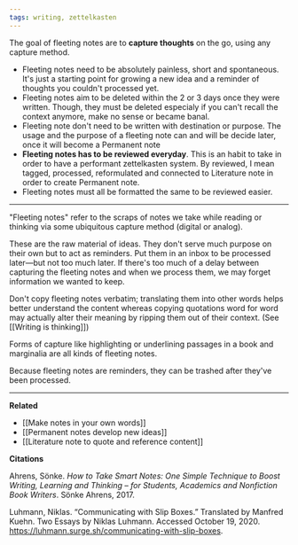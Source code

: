 ```yaml
---
tags: writing, zettelkasten
---
```


The goal of fleeting notes are to **capture thoughts** on the go, using any capture method.

-   Fleeting notes need to be absolutely painless, short and spontaneous. It's just a starting point for growing a new idea and a reminder of thoughts you couldn't processed yet. 
-   Fleeting notes aim to be deleted within the 2 or 3 days once they were written. Though, they must be deleted especialy if you can't recall the context anymore, make no sense or became banal. 
-   Fleeting note don't need to be written with destination or purpose. The usage and the purpose of a fleeting note can and will be decide later, once it will become a Permanent note
-   **Fleeting notes has to be reviewed everyday**. This is an habit to take in order to have a performant zettelkasten system. By reviewed, I mean tagged, processed, reformulated and connected to Literature note in order to create Permanent note.
-   Fleeting notes must all be formatted the same to be reviewed easier.

---
"Fleeting notes" refer to the scraps of notes we take while reading or thinking via some ubiquitous capture method (digital or analog). 

These are the raw material of ideas. They don't serve much purpose on their own but to act as reminders. Put them in an inbox to be processed later—but not too much later. If there's too much of a delay between capturing the fleeting notes and when we process them, we may forget information we wanted to keep.

Don't copy fleeting notes verbatim; translating them into other words helps better understand the content whereas copying quotations word for word may actually alter their meaning by ripping them out of their context. (See [[Writing is thinking]])

Forms of capture like highlighting or underlining passages in a book and marginalia are all kinds of fleeting notes.

Because fleeting notes are reminders, they can be trashed after they've been processed.



---

**Related**

-   [[Make notes in your own words]]
-   [[Permanent notes develop new ideas]]
-   [[Literature note to quote and reference content]]

**Citations**

Ahrens, Sönke. _How to Take Smart Notes: One Simple Technique to Boost Writing, Learning and Thinking – for Students, Academics and Nonfiction Book Writers_. Sönke Ahrens, 2017.

Luhmann, Niklas. “Communicating with Slip Boxes.” Translated by Manfred Kuehn. Two Essays by Niklas Luhmann. Accessed October 19, 2020. https://luhmann.surge.sh/communicating-with-slip-boxes.